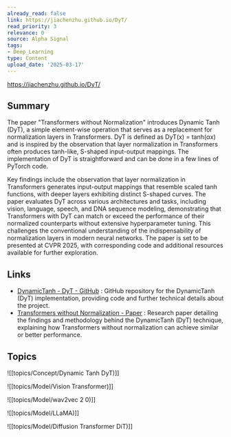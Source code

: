 ```yaml
---
already_read: false
link: https://jiachenzhu.github.io/DyT/
read_priority: 3
relevance: 0
source: Alpha Signal
tags:
- Deep_Learning
type: Content
upload_date: '2025-03-17'
---
```


https://jiachenzhu.github.io/DyT/
## Summary

The paper "Transformers without Normalization" introduces Dynamic Tanh (DyT), a simple element-wise operation that serves as a replacement for normalization layers in Transformers. DyT is defined as DyT(x) = tanh(αx) and is inspired by the observation that layer normalization in Transformers often produces tanh-like, S-shaped input-output mappings. The implementation of DyT is straightforward and can be done in a few lines of PyTorch code.

Key findings include the observation that layer normalization in Transformers generates input-output mappings that resemble scaled tanh functions, with deeper layers exhibiting distinct S-shaped curves. The paper evaluates DyT across various architectures and tasks, including vision, language, speech, and DNA sequence modeling, demonstrating that Transformers with DyT can match or exceed the performance of their normalized counterparts without extensive hyperparameter tuning. This challenges the conventional understanding of the indispensability of normalization layers in modern neural networks. The paper is set to be presented at CVPR 2025, with corresponding code and additional resources available for further exploration.
## Links

- [DynamicTanh - DyT - GitHub](https://github.com/jiachenzhu/DyT) : GitHub repository for the DynamicTanh (DyT) implementation, providing code and further technical details about the project.
- [Transformers without Normalization - Paper](https://arxiv.org/abs/2503.10622) : Research paper detailing the findings and methodology behind the DynamicTanh (DyT) technique, explaining how Transformers without normalization can achieve similar or better performance.

## Topics

![[topics/Concept/Dynamic Tanh DyT)]]

![[topics/Model/Vision Transformer)]]

![[topics/Model/wav2vec 2 0)]]

![[topics/Model/LLaMA)]]

![[topics/Model/Diffusion Transformer DiT)]]